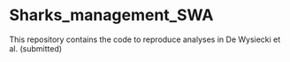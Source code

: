# Sharks_management_SWA
This repository contains the code to reproduce analyses in De Wysiecki et al. (submitted)
